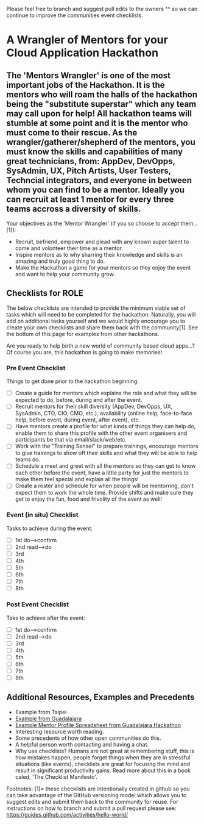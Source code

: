 Please feel free to branch and suggest pull edits to the owners ^^ so we can continue to improve the communities event checklists.

# A Wrangler of Mentors for your Cloud Application Hackathon

## The 'Mentors Wrangler' is one of the most important jobs of the Hackathon.  It is the mentors who will roam the halls of the hackathon being the "substitute superstar" which any team may call upon for help!  All hackathon teams will stumble at some point and it is the mentor who must come to their rescue.  As the wrangler/gatherer/shepherd of the mentors, you must know the skills and capabilities of many great technicians, from: AppDev, DevOpps, SysAdmin, UX, Pitch Artists, User Testers, Techncial integrators, and everyone in between whom you can find to be a mentor.  Ideally you can recruit at least 1 mentor for every three teams accross a diversity of skills.

Your objectives as the 'Mentor Wrangler' (if you so choose to accept them...[1]):
 * Recruit, befriend, empower and plead with any known super talent to come and volonteer their time as a mentor.
 * Inspire mentors as to why sharring their knowledge and skills is an amazing and truly good thing to do.
 * Make the Hackathon a game for your mentors so they enjoy the event and want to help your community grow.

## Checklists for ROLE
The below checklists are intended to provide the minimum viable set of tasks which will need to be completed for the hackathon.  Naturally, you will add on additional tasks yourself and we would highly encourage you to create your own checklists and share them back with the community[1].  See the bottom of this page for examples from other hackathons.

Are you ready to help birth a new world of community based cloud apps...?
Of course you are, this hackathon is going to make memories!

### Pre Event Checklist

Things to get done prior to the hackathon beginning:
- [ ] Create a guide for mentors which explains the role and what they will be expected to do, before, during and after the event.
- [ ] Recruit mentors for their skill diversity (AppDev, DevOpps, UX, SysAdmin, CTO, CIO, CMO, etc.), availability (online help, face-to-face help, before event, during event, after event), etc.
- [ ] Have mentors create a profile for what kinds of things they can help do, enable them to share this profile with the other event organisers and participants be that via email/slack/web/etc.
- [ ] Work with the "Training Sensei" to prepare trainings, encourage mentors to give trainings to show off their skills and what they will be able to help teams do.
- [ ] Schedule a meet and greet with all the mentors so they can get to know each other before the event, have a little party for just the mentors to make them feel special and explain all the things!
- [ ] Create a roster and schedule for when people will be mentorring, don't expect them to work the whole time. Provide shifts and make sure they get to enjoy the fun, food and frivolity of the event as well!

### Event (in situ) Checklist

Tasks to achieve during the event:
- [ ] 1st do-->confirm
- [ ] 2nd read-->do
- [ ] 3rd
- [ ] 4th
- [ ] 5th
- [ ] 6th
- [ ] 7th
- [ ] 8th

### Post Event Checklist

Taks to achieve after the event:
- [ ] 1st do-->confirm
- [ ] 2nd read-->do
- [ ] 3rd
- [ ] 4th
- [ ] 5th
- [ ] 6th
- [ ] 7th
- [ ] 8th

## Additional Resources, Examples and Precedents

 * Example from Taipei
 * [Example from Guadalajara](https://docs.google.com/document/d/1YHJSGsEouiZhEoJ-xJ2FlmK1jx9UBjwT9D6VJh8gX9k/pub)
 * [Example Mentor Profile Spreadsheet from Guadalajara Hackathon](https://docs.google.com/spreadsheets/d/1vsVVE3mHKFj7KpArYty8_9f-gZ1ypdgdtcI64y6_12c/edit#gid=0)
 * Interesting resource worth reading.
 * Some precedents of how other open communities do this.
 * A helpful person worth contacting and having a chat.
 * Why use checklists?  Humans are not great at remembering stuff, this is how mistakes happen, people forget things when they are in stressful situations (like events), checklists are great for focusing the mind and result in significant productivity gains.  Read more about this in a book caled, 'The Checklist Manifesto'.

Footnotes:
[1]= these checklists are intentionally created in github so you can take advantage of the GitHub versioning model which allows you to suggest edits and submit them back to the community for reuse.  For instructions on how to branch and submit a pull request please see: https://guides.github.com/activities/hello-world/
